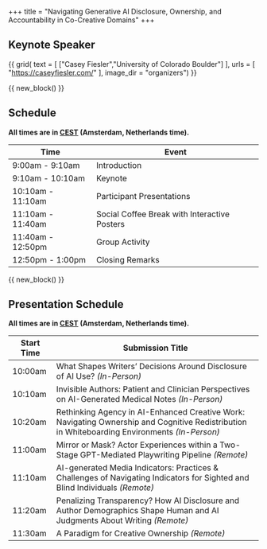 +++
title = "Navigating Generative AI Disclosure, Ownership, and Accountability in Co-Creative Domains"
+++



## Keynote Speaker 

{{ grid(
    text = [
        ["Casey Fiesler","University of Colorado Boulder"]
    ],
    urls = [
        "https://caseyfiesler.com/"
    ],
    image_dir = "organizers") }}

{{ new_block() }}

## Schedule 

**All times are in [CEST](https://time.is/Amsterdam) (Amsterdam, Netherlands time).**

| Time             | Event            |
| ---------------- | ---------------- |
| 9:00am - 9:10am | Introduction     |
| 9:10am - 10:10am  | Keynote        |
| 10:10am - 11:10am  | Participant Presentations       |
| 11:10am - 11:40am  | Social Coffee Break with Interactive Posters |
| 11:40am - 12:50pm  | Group Activity |
| 12:50pm - 1:00pm  | Closing Remarks |

{{ new_block() }}  

## Presentation Schedule 

**All times are in [CEST](https://time.is/Amsterdam) (Amsterdam, Netherlands time).**

| Start Time                 | Submission Title                                                                 |
|-----------          |----------------------------------------------------------------------------------|
| 10:00am    | What Shapes Writers’ Decisions Around Disclosure of AI Use? *(In-Person)*       |
| 10:10am    | Invisible Authors: Patient and Clinician Perspectives on AI-Generated Medical Notes *(In-Person)* |
| 10:20am    | Rethinking Agency in AI-Enhanced Creative Work: Navigating Ownership and Cognitive Redistribution in Whiteboarding Environments *(In-Person)*                     |
| 11:00am    | Mirror or Mask? Actor Experiences within a Two-Stage GPT-Mediated Playwriting Pipeline *(Remote)*                              |
| 11:10am    | AI-generated Media Indicators: Practices & Challenges of Navigating Indicators for Sighted and Blind Individuals *(Remote)*      |
| 11:20am    | Penalizing Transparency? How AI Disclosure and Author Demographics Shape Human and AI Judgments About Writing *(Remote)* |
| 11:30am    | A Paradigm for Creative Ownership *(Remote)*  |





<!-- ## Participant Presentations

{{ table(
    data = "papers.csv", 
    columns = ["Title","Authors"],
    button_names = ["paper","poster"], 
    button_data_columns = [3,4], 
    button_output_columns = [1,1]) }}



{{ new_block() }} -->

